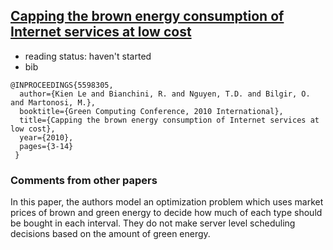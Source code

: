 ## [Capping the brown energy consumption of Internet services at low cost](http://ieeexplore.ieee.org/xpl/abstractAuthors.jsp?arnumber=5598305&tag=1)

- reading status: haven't started
- bib
```
@INPROCEEDINGS{5598305, 
  author={Kien Le and Bianchini, R. and Nguyen, T.D. and Bilgir, O. and Martonosi, M.}, 
  booktitle={Green Computing Conference, 2010 International}, 
  title={Capping the brown energy consumption of Internet services at low cost}, 
  year={2010}, 
  pages={3-14}
 }
```

### Comments from other papers
In this paper, the authors model an optimization problem which uses market prices of brown and green energy to decide how much of each type should be bought in each interval. They do not make server level scheduling decisions based on the amount of green energy.
